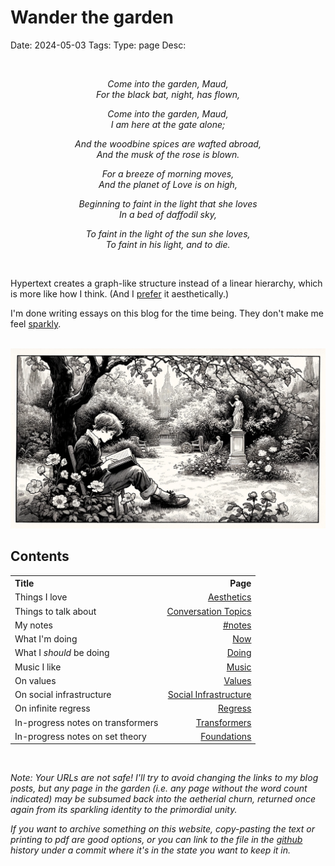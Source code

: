 # Wander the garden
Date: 2024-05-03
Tags: 
Type: page
Desc: 


<br class="desktop-only">
<div style="text-align: center">
<p><em>Come into the garden, Maud,</em><br>
<em>For the black bat, night, has flown,</em>  </p>
<p><em>Come into the garden, Maud,</em><br>
<em>I am here at the gate alone;</em>  </p>
<p><em>And the woodbine spices are wafted abroad,</em><br>
<em>And the musk of the rose is blown.</em>  </p>
<p><em>For a breeze of morning moves,</em><br>
<em>And the planet of Love is on high,</em>  </p>
<p><em>Beginning to faint in the light that she loves</em><br>
<em>In a bed of daffodil sky,</em>  </p>
<p><em>To faint in the light of the sun she loves,</em><br>
<em>To faint in his light, and to die.</em></p>
</div>

<br>

Hypertext creates a graph-like structure instead of a linear hierarchy, which is more like how I think. (And I [prefer](/values) it aesthetically.)

I'm done writing essays on this blog for the time being. They don't make me feel [sparkly](sparkliness). 
<br>
<br>

<img class="page-img" src="static/images/wander.webp">

<h2 class="center">Contents</h2>

<table class="table-of-contents">
    <tr>
        <th style="text-align: left">Title</th>
        <th style="text-align: right">Page</th>
    </tr>
    <tr>
        <td>Things I love</td>
        <td style="text-align: right"><a href="/aesthetics">Aesthetics</a></td>
    </tr>
    <tr>
        <td>Things to talk about</td>
        <td style="text-align: right"><a href="/conversation-topics">Conversation Topics</a></td>
    </tr>
    <tr>
        <td>My notes</td>
        <td style="text-align: right"> <a href="/tag/notes">#notes</a></td>
    </tr>
    <tr>
        <td>What I'm doing</td>
        <td style="text-align: right"> <a href="/now">Now</a></td>
    </tr>
    <tr>
        <td>What I <em>should</em> be doing</td>
        <td style="text-align: right"> <a href="/doing">Doing</a></td>
    </tr>
    <tr>
        <td>Music I like</td>
        <td style="text-align: right"> <a href="/music">Music</a></td>
    </tr>
    <tr>
        <td>On values</td>
        <td style="text-align: right"> <a href="/values">Values</a></td>
    </tr>
    <tr>
        <td>On social infrastructure</td>
        <td style="text-align: right"> <a href="/social-infrastructure">Social Infrastructure</a></td>
    </tr>
    <tr>
        <td>On infinite regress</td>
        <td style="text-align: right"> <a href="/regress">Regress</a></td>
    </tr>
    <tr>
        <td>In-progress notes on transformers</td>
        <td style="text-align: right"> <a href="/transformers">Transformers</a></td>
    </tr>
    <tr>
        <td>In-progress notes on set theory</td>
        <td style="text-align: right"> <a href="/foundations-0">Foundations</a></td>
    </tr>
</table>

<br>

*Note: Your URLs are not safe! I'll try to avoid changing the links to my blog posts, but any page in the garden (i.e. any page without the word count indicated) may be subsumed back into the aetherial churn, returned once again from its sparkling identity to the primordial unity.*

*If you want to archive something on this website, copy-pasting the text or printing to pdf are good options, or you can link to the file in the [github](https://github.com/lgngrvs/logangraves.com) history under a commit where it's in the state you want to keep it in.*